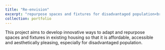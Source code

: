 ```yaml
---
title: "Re-envision"
excerpt: "repurpose spaces and fixtures for disadvantaged population<br/><img src='YLuo_reenvision.png'>"
collection: portfolio
---
```


This project aims to develop innovative ways to adapt and repurpose spaces and fixtures in existing housing so that it is affordable, accessible and aesthetically pleasing, especially for disadvantaged population.
